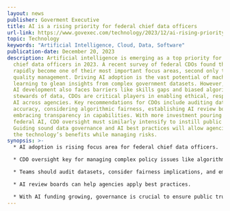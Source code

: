 ```yaml
---
layout: news
publisher: Goverment Executive
title: AI is a rising priority for federal chief data officers
url-link: https://www.govexec.com/technology/2023/12/ai-rising-priority-federal-chief-data-officers/392895/
topic: Technology
keywords: "Artificial Intelligence, Cloud, Data, Software"
publication-date: December 20, 2023
description: Artificial intelligence is emerging as a top priority for federal
  chief data officers in 2023. A recent survey of federal CDOs found that AI has
  rapidly become one of their most important focus areas, second only to data
  quality management. Driving AI adoption is the vast potential of machine
  learning to glean insights from complex government datasets. However, federal
  AI development also faces barriers like skills gaps and biased algorithms. As
  stewards of data, CDOs are critical players in enabling ethical, responsible
  AI across agencies. Key recommendations for CDOs include auditing datasets for
  accuracy, considering algorithmic fairness, establishing AI review boards, and
  embracing transparency in capabilities. With more investment pouring into
  federal AI, CDO oversight must similarly intensify to instill public trust.
  Guiding sound data governance and AI best practices will allow agencies to tap
  the technology’s benefits while managing risks.
synopsis: >-
  * AI adoption is rising focus area for federal chief data officers. 

  * CDO oversight key for managing complex policy issues like algorithm bias.

  * Teams should audit datasets, consider fairness implications, and embrace transparency. 

  * AI review boards can help agencies apply best practices. 

  * With AI funding growing, governance is crucial to ensure public trust.
---
```

